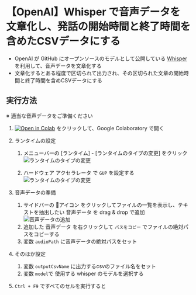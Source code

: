 # 【OpenAI】Whisper で音声データを文章化し、発話の開始時間と終了時間を含めたCSVデータにする
- OpenAI が GitHub にオープンソースのモデルとして公開している [Whisper](https://github.com/openai/whisper) を利用して、音声データを文章化する
- 文章化するとある程度で区切られて出力され、その区切られた文章の開始時間と終了時間を含めCSVデータにする

## 実行方法

※ 適当な音声データをご準備ください

1. [![Open in Colab](https://colab.research.google.com/assets/colab-badge.svg)](https://colab.research.google.com/github/takeshitayy/openai-whisper/blob/main/openai_whisper.ipynb) をクリックして、Google Colaboratory で開く
1. ランタイムの設定
    1. メニューバーの [ランタイム] - [ランタイムのタイプの変更] をクリック
     ![ランタイムのタイプの変更](https://docs.google.com/drawings/d/e/2PACX-1vTo2XkKxxwux9ATDbSPQI0PbJHMYzTJPKwUcUtIj8UwlT_h4sFm9vJtdjusib3p0nNX-j7lYX0EyWu1/pub?w=601&h=545)

    1. ハードウェア アクセラレータ で `GUP` を設定する
    ![ランタイムのタイプの変更](https://docs.google.com/drawings/d/e/2PACX-1vQL7egTWuLu9NOLb5-Z1uZCwIa9dMKraLhn6T6B3KO0_GdYhawWdOyKQaE0SlBDZ0gDr1xAUp0aCPAQ/pub?w=644&h=340)

1. 音声データの準備
    1. サイドバーの 📁アイコン をクリックしてファイルの一覧を表示し、テキストを抽出したい 音声データ を drag & drop で追加
    ![音声データの追加](https://docs.google.com/drawings/d/e/2PACX-1vQU_evi3lR57aAgoRfJhAr5FYpGBf10uA85v8Dx25rE-HMAauXwX1ON0o9KcBVyXvUjqR4H8_rMadCM/pub?w=525&h=307)
    1. 追加した 音声データ を右クリックして `パスをコピー` でファイルの絶対パスをコピーする
    1. 変数 `audioPath` に音声データの絶対パスをセット
1. そのほか設定
    1. 変数 `outputCsvName` に出力するcsvのファイル名をセット
    1. 変数 `model`で 使用する whisper のモデルを選択する
1. `Ctrl + F9` ですべてのセルを実行すると
